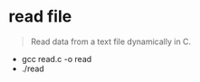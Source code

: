 # read file
> Read data from a text file dynamically in C.
<ul>
  <li>gcc read.c -o read</li>
  <li>./read</li>
</ul>

